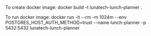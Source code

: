 To create docker image:
docker build -t lunatech-lunch-planner .

To run docker image:
docker run -it --rm -m 1024m --env POSTGRES_HOST_AUTH_METHOD=trust --name lunch-planner -p 5432:5432 lunatech-lunch-planner
